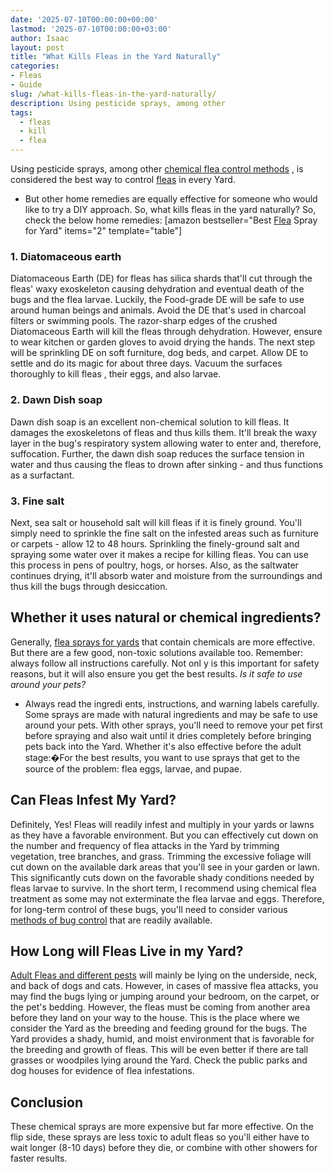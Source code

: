 ```yaml
---
date: '2025-07-10T00:00:00+00:00'
lastmod: '2025-07-10T00:00:00+03:00'
author: Isaac
layout: post
title: "What Kills Fleas in the Yard Naturally"
categories:
- Fleas
- Guide
slug: /what-kills-fleas-in-the-yard-naturally/
description: Using pesticide sprays, among other
tags: 
  - fleas
  - kill
  - flea
---
```

Using pesticide sprays, among other
[chemical flea control methods](https://extension.tennessee.edu/publications/Documents/PB1596.pdf)
, is considered the best way to control [fleas](/posts/how-to-kill-flea-eggs/) in every Yard.
- But other home remedies are equally effective for someone who would like to try a DIY approach.
So,
what kills fleas in the yard naturally?
So, check the below home remedies:
[amazon bestseller="Best [Flea](/posts/how-to-kill-fleas-on-dogs-naturally-safe-and-fast/) Spray for Yard" items="2" template="table"]
### 1. Diatomaceous earth
Diatomaceous Earth (DE) for fleas
has silica shards that'll cut through the fleas' waxy exoskeleton causing dehydration and eventual death of the bugs and the flea larvae.
Luckily, the Food-grade DE will be safe to use around human beings and animals. Avoid the DE that's used in charcoal filters or swimming pools.
The razor-sharp edges of the crushed Diatomaceous Earth will kill the fleas through dehydration. However, ensure to wear kitchen or garden gloves to avoid drying the hands.
The next step will be sprinkling DE on soft furniture, dog beds, and carpet. Allow DE to settle and do its magic for about three days.
Vacuum the surfaces thoroughly to kill fleas
, their eggs, and also larvae.
### 2. Dawn Dish soap
Dawn dish soap
is an excellent non-chemical solution to kill fleas. It damages the exoskeletons of fleas and thus kills them.
It'll break the waxy layer in the bug's respiratory system allowing water to enter and, therefore, suffocation.
Further, the dawn dish soap reduces the surface tension in water and thus causing the fleas to drown after sinking - and thus functions as a surfactant.
### 3. Fine salt
Next,
sea salt or household salt will kill fleas
if it is finely ground. You'll simply need to sprinkle the fine salt on the infested areas such as furniture or carpets - allow 12 to 48 hours.
Sprinkling the finely-ground salt and spraying some water over it makes a recipe for killing fleas. You can use this process in pens of poultry, hogs, or horses.
Also, as the saltwater continues drying, it'll absorb water and moisture from the surroundings and thus kill the bugs through desiccation.
## Whether it uses natural or chemical ingredients?
Generally,
[flea sprays for yards](https://pestpolicy.com/best-flea-spray-for-yard/)
that contain chemicals are more effective. But there are a few good, non-toxic solutions available too.
Remember: always follow all instructions carefully. Not onl
y is this important for safety reasons, but it will also ensure you get the best results.
*Is it safe to use around your pets?*
- Always read the ingredi
ents, instructions, and warning labels carefully. Some sprays are made with natural ingredients and may be safe to use around your pets.
With other sprays, you'll need to remove your pet first before spraying and also wait until it dries completely before bringing pets back into the Yard.
Whether it's also effective before the adult stage:�For the best results, you want to use sprays that get to the source of the problem: flea eggs, larvae, and pupae.
## Can Fleas Infest My Yard?
Definitely, Yes! Fleas will readily infest and multiply in your yards or lawns as they have a favorable environment. But you can effectively cut down on the number and frequency of flea attacks in the Yard by trimming vegetation, tree branches, and grass.
Trimming the excessive foliage will cut down on the available dark areas that you'll see in your garden or lawn. This significantly cuts down on the favorable shady conditions needed by fleas larvae to survive. In the short term, I recommend using chemical flea treatment as some may not exterminate the flea larvae and eggs.
Therefore, for long-term control of these bugs, you'll need to consider various
[methods of bug control](https://entomology.ca.uky.edu/ef602)
that are readily available.
## How Long will Fleas Live in my Yard?
[Adult Fleas and different pests](https://extension.entm.purdue.edu/publichealth/insects/flea.html)
will mainly be lying on the underside, neck, and back of dogs and cats.
However, in cases of massive flea attacks, you may find the bugs lying or jumping around your bedroom, on the carpet, or the pet's bedding.
However, the fleas must be coming from another area before they land on your way to the house. This is the place where we consider the Yard as the breeding and feeding ground for the bugs.
The Yard provides a shady, humid, and moist environment that is favorable for the breeding and growth of fleas.
This will be even better if there are tall grasses or woodpiles lying around the Yard. Check the public parks and dog houses for evidence of flea infestations.
## Conclusion
These chemical sprays are more expensive but far more effective. On the flip side, these sprays are less toxic to adult fleas  so you'll either have to wait longer (8-10 days) before they die, or combine with other showers for faster results.
